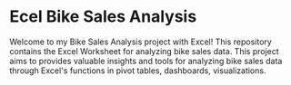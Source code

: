 # Ecel Bike Sales Analysis

Welcome to my Bike Sales Analysis project with Excel! This repository contains the Excel Worksheet for analyzing bike sales data. This project aims to provides valuable insights and tools for analyzing bike sales data through Excel's functions in pivot tables, dashboards, visualizations.
